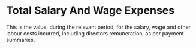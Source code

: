 # Total Salary And Wage Expenses
This is the value, during the relevant period, for the salary, wage and other labour costs incurred, including directors remuneration, as per payment summaries.